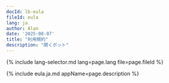 ```yaml
---
docId: lb-eula
fileId: eula
lang: ja
author: Alan
date: '2025-08-07'
title: "利用規約"
description: "聞くボット"
---
```

{% include lang-selector.md lang=page.lang file=page.fileId %}

{% include eula.ja.md appName=page.description %}